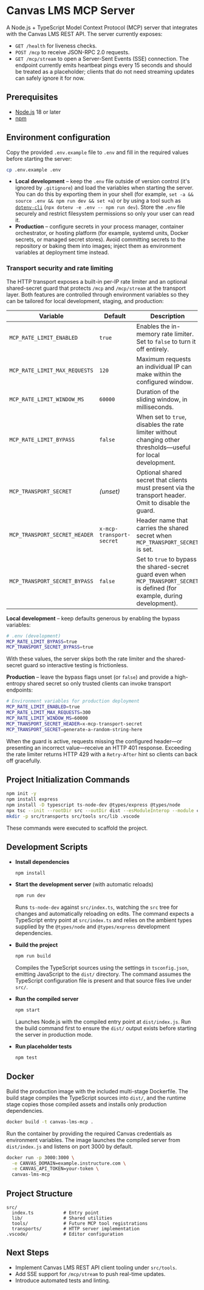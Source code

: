 # Canvas LMS MCP Server

A Node.js + TypeScript Model Context Protocol (MCP) server that integrates with the Canvas LMS REST API. The server currently exposes:

- `GET /health` for liveness checks.
- `POST /mcp` to receive JSON-RPC 2.0 requests.
- `GET /mcp/stream` to open a Server-Sent Events (SSE) connection. The endpoint currently
  emits heartbeat pings every 15 seconds and should be treated as a placeholder; clients
  that do not need streaming updates can safely ignore it for now.

## Prerequisites

- [Node.js](https://nodejs.org/) 18 or later
- [npm](https://www.npmjs.com/)

## Environment configuration

Copy the provided `.env.example` file to `.env` and fill in the required values before starting the server:

```bash
cp .env.example .env
```

- **Local development** – keep the `.env` file outside of version control (it's ignored by `.gitignore`) and load the variables when starting the server. You can do this by exporting them in your shell (for example, `set -a && source .env && npm run dev && set +a`) or by using a tool such as [`dotenv-cli`](https://www.npmjs.com/package/dotenv-cli) (`npx dotenv -e .env -- npm run dev`). Store the `.env` file securely and restrict filesystem permissions so only your user can read it.
- **Production** – configure secrets in your process manager, container orchestrator, or hosting platform (for example, systemd units, Docker secrets, or managed secret stores). Avoid committing secrets to the repository or baking them into images; inject them as environment variables at deployment time instead.

### Transport security and rate limiting

The HTTP transport exposes a built-in per-IP rate limiter and an optional shared-secret guard that protects `/mcp` and `/mcp/stream` at the transport layer. Both features are controlled through environment variables so they can be tailored for local development, staging, and production:

| Variable | Default | Description |
| --- | --- | --- |
| `MCP_RATE_LIMIT_ENABLED` | `true` | Enables the in-memory rate limiter. Set to `false` to turn it off entirely. |
| `MCP_RATE_LIMIT_MAX_REQUESTS` | `120` | Maximum requests an individual IP can make within the configured window. |
| `MCP_RATE_LIMIT_WINDOW_MS` | `60000` | Duration of the sliding window, in milliseconds. |
| `MCP_RATE_LIMIT_BYPASS` | `false` | When set to `true`, disables the rate limiter without changing other thresholds—useful for local development. |
| `MCP_TRANSPORT_SECRET` | _(unset)_ | Optional shared secret that clients must present via the transport header. Omit to disable the guard. |
| `MCP_TRANSPORT_SECRET_HEADER` | `x-mcp-transport-secret` | Header name that carries the shared secret when `MCP_TRANSPORT_SECRET` is set. |
| `MCP_TRANSPORT_SECRET_BYPASS` | `false` | Set to `true` to bypass the shared-secret guard even when `MCP_TRANSPORT_SECRET` is defined (for example, during development). |

**Local development** – keep defaults generous by enabling the bypass variables:

```bash
# .env (development)
MCP_RATE_LIMIT_BYPASS=true
MCP_TRANSPORT_SECRET_BYPASS=true
```

With these values, the server skips both the rate limiter and the shared-secret guard so interactive testing is frictionless.

**Production** – leave the bypass flags unset (or `false`) and provide a high-entropy shared secret so only trusted clients can invoke transport endpoints:

```bash
# Environment variables for production deployment
MCP_RATE_LIMIT_ENABLED=true
MCP_RATE_LIMIT_MAX_REQUESTS=300
MCP_RATE_LIMIT_WINDOW_MS=60000
MCP_TRANSPORT_SECRET_HEADER=x-mcp-transport-secret
MCP_TRANSPORT_SECRET=generate-a-random-string-here
```

When the guard is active, requests missing the configured header—or presenting an incorrect value—receive an HTTP 401 response. Exceeding the rate limiter returns HTTP 429 with a `Retry-After` hint so clients can back off gracefully.

## Project Initialization Commands

```bash
npm init -y
npm install express
npm install -D typescript ts-node-dev @types/express @types/node
npx tsc --init --rootDir src --outDir dist --esModuleInterop --module commonjs --resolveJsonModule --strict
mkdir -p src/transports src/tools src/lib .vscode
```

These commands were executed to scaffold the project.

## Development Scripts

- **Install dependencies**

  ```bash
  npm install
  ```

- **Start the development server** (with automatic reloads)

  ```bash
  npm run dev
  ```

  Runs `ts-node-dev` against `src/index.ts`, watching the `src` tree for
  changes and automatically reloading on edits. The command expects a
  TypeScript entry point at `src/index.ts` and relies on the ambient types
  supplied by the `@types/node` and `@types/express` development
  dependencies.

- **Build the project**

  ```bash
  npm run build
  ```

  Compiles the TypeScript sources using the settings in `tsconfig.json`,
  emitting JavaScript to the `dist/` directory. The command assumes the
  TypeScript configuration file is present and that source files live under
  `src/`.

- **Run the compiled server**

  ```bash
  npm start
  ```

  Launches Node.js with the compiled entry point at `dist/index.js`. Run the
  build command first to ensure the `dist/` output exists before starting the
  server in production mode.

- **Run placeholder tests**

  ```bash
  npm test
  ```

## Docker

Build the production image with the included multi-stage Dockerfile. The build
stage compiles the TypeScript sources into `dist/`, and the runtime stage copies
those compiled assets and installs only production dependencies.

```bash
docker build -t canvas-lms-mcp .
```

Run the container by providing the required Canvas credentials as environment
variables. The image launches the compiled server from `dist/index.js` and
listens on port 3000 by default.

```bash
docker run -p 3000:3000 \
  -e CANVAS_DOMAIN=example.instructure.com \
  -e CANVAS_API_TOKEN=your-token \
  canvas-lms-mcp
```

## Project Structure

```
src/
  index.ts           # Entry point
  lib/               # Shared utilities
  tools/             # Future MCP tool registrations
  transports/        # HTTP server implementation
.vscode/             # Editor configuration
```

## Next Steps

- Implement Canvas LMS REST API client tooling under `src/tools`.
- Add SSE support for `/mcp/stream` to push real-time updates.
- Introduce automated tests and linting.
